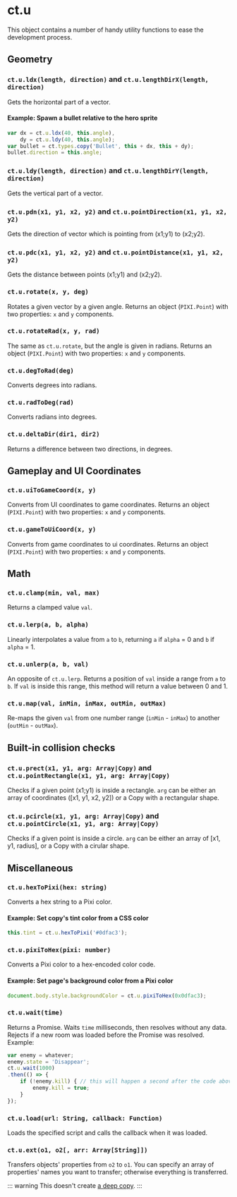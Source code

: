 # ct.u

This object contains a number of handy utility functions to ease the development process.

## Geometry

### `ct.u.ldx(length, direction)` and `ct.u.lengthDirX(length, direction)`

Gets the horizontal part of a vector.

#### Example: Spawn a bullet relative to the hero sprite

```js
var dx = ct.u.ldx(40, this.angle),
    dy = ct.u.ldy(40, this.angle);
var bullet = ct.types.copy('Bullet', this + dx, this + dy);
bullet.direction = this.angle;
```

### `ct.u.ldy(length, direction)` and `ct.u.lengthDirY(length, direction)`

Gets the vertical part of a vector.

### `ct.u.pdn(x1, y1, x2, y2)` and `ct.u.pointDirection(x1, y1, x2, y2)`

Gets the direction of vector which is pointing from (x1;y1) to (x2;y2).

### `ct.u.pdc(x1, y1, x2, y2)` and `ct.u.pointDistance(x1, y1, x2, y2)`

Gets the distance between points (x1;y1) and (x2;y2).

### `ct.u.rotate(x, y, deg)`

Rotates a given vector by a given angle. Returns an object (`PIXI.Point`) with two properties: `x` and `y` components.

### `ct.u.rotateRad(x, y, rad)`

The same as `ct.u.rotate`, but the angle is given in radians. Returns an object (`PIXI.Point`) with two properties: `x` and `y` components.

### `ct.u.degToRad(deg)`

Converts degrees into radians.

### `ct.u.radToDeg(rad)`

Converts radians into degrees.

### `ct.u.deltaDir(dir1, dir2)`

Returns a difference between two directions, in degrees.

## Gameplay and UI Coordinates

### `ct.u.uiToGameCoord(x, y)`

Converts from UI coordinates to game coordinates. Returns an object (`PIXI.Point`) with two properties: `x` and `y` components.

### `ct.u.gameToUiCoord(x, y)`

Converts from game coordinates to ui coordinates. Returns an object (`PIXI.Point`) with two properties: `x` and `y` components.

## Math

### `ct.u.clamp(min, val, max)`

Returns a clamped value `val`.

### `ct.u.lerp(a, b, alpha)`

Linearly interpolates a value from `a` to `b`, returning `a` if `alpha` = 0 and `b` if `alpha` = 1.

### `ct.u.unlerp(a, b, val)`

An opposite of `ct.u.lerp`. Returns a position of `val` inside a range from `a` to `b`. If `val` is inside this range, this method will return a value between 0 and 1.

### `ct.u.map(val, inMin, inMax, outMin, outMax)`

Re-maps the given `val` from one number range (`inMin` - `inMax`) to another (`outMin` - `outMax`).

## Built-in collision checks

### `ct.u.prect(x1, y1, arg: Array|Copy)` and `ct.u.pointRectangle(x1, y1, arg: Array|Copy)`

Checks if a given point (x1;y1) is inside a rectangle. `arg` can be either an array of coordinates ([x1, y1, x2, y2]) or a Copy with a rectangular shape.

### `ct.u.pcircle(x1, y1, arg: Array|Copy)` and `ct.u.pointCircle(x1, y1, arg: Array|Copy)`

Checks if a given point is inside a circle. `arg` can be either an array of [x1, y1, radius], or a Copy with a cirular shape.

## Miscellaneous

### `ct.u.hexToPixi(hex: string)`

Converts a hex string to a Pixi color.

#### Example: Set copy's tint color from a CSS color

```js
this.tint = ct.u.hexToPixi('#0dfac3');
```

### `ct.u.pixiToHex(pixi: number)`

Converts a Pixi color to a hex-encoded color code.

#### Example: Set page's background color from a Pixi color

```js
document.body.style.backgroundColor = ct.u.pixiToHex(0x0dfac3);
```

### `ct.u.wait(time)`

Returns a Promise. Waits `time` milliseconds, then resolves without any data. Rejects if a new room was loaded before the Promise was resolved. Example:

```js
var enemy = whatever;
enemy.state = 'Disappear';
ct.u.wait(1000)
.then(() => {
    if (!enemy.kill) { // this will happen a second after the code above was called.
        enemy.kill = true;
    }
});
```

### `ct.u.load(url: String, callback: Function)`

Loads the specified script and calls the callback when it was loaded.

### `ct.u.ext(o1, o2[, arr: Array[String]])`

Transfers objects' properties from `o2` to `o1`. You can specify an array of properties' names you want to transfer; otherwise everything is transferred.

::: warning
This doesn't create [a deep copy](https://we-are.bookmyshow.com/understanding-deep-and-shallow-copy-in-javascript-13438bad941c).
:::
